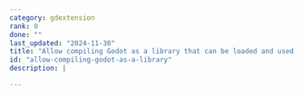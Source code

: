 ```yaml
---
category: gdextension
rank: 0
done: ""
last_updated: "2024-11-30"
title: "Allow compiling Godot as a library that can be loaded and used by other applications"
id: "allow-compiling-godot-as-a-library"
description: |

---
```

